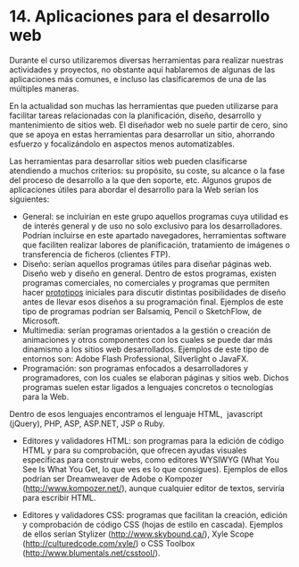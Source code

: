 # 14. **Aplicaciones para el desarrollo web**

Durante el curso utilizaremos diversas herramientas para realizar nuestras actividades y proyectos, no obstante aquí hablaremos de algunas de las aplicaciones más comunes, e incluso las clasificaremos de una de las múltiples maneras.

En la actualidad son muchas las herramientas que pueden utilizarse para facilitar tareas relacionadas con la planificación, diseño, desarrollo y mantenimiento de sitios web. El diseñador web no suele partir de cero, sino que se apoya en estas herramientas para desarrollar un sitio, ahorrando esfuerzo y focalizándolo en aspectos menos automatizables.

Las herramientas para desarrollar sitios web pueden clasificarse atendiendo a muchos criterios: su propósito, su coste, su alcance o la fase del proceso de desarrollo a la que den soporte, etc. Algunos grupos de aplicaciones útiles para abordar el desarrollo para la Web serían los siguientes:

-   General: se incluirían en este grupo aquellos programas cuya utilidad es de interés general y de uso no solo exclusivo para los desarrolladores. Podrían incluirse en este apartado navegadores, herramientas software que faciliten realizar labores de planificación, tratamiento de imágenes o transferencia de ficheros (clientes FTP).
-   Diseño: serían aquellos programas útiles para diseñar páginas web. Diseño web y diseño en general. Dentro de estos programas, existen programas comerciales, no comerciales y programas que permiten hacer [prototipos](https://es.wikipedia.org/wiki/Prototipo) iniciales para discutir distintas posibilidades de diseño antes de llevar esos diseños a su programación final. Ejemplos de este tipo de programas podrían ser Balsamiq, Pencil o SketchFlow, de Microsoft.
-   Multimedia: serían programas orientados a la gestión o creación de animaciones y otros componentes con los cuales se puede dar más dinamismo a los sitios web desarrollados. Ejemplos de este tipo de entornos son: Adobe Flash Professional, Silverlight o JavaFX.
-   Programación: son programas enfocados a desarrolladores y programadores, con los cuales se elaboran páginas y sitios web. Dichos programas suelen estar ligados a lenguajes concretos o tecnologías para la Web.

Dentro de esos lenguajes encontramos el lenguaje HTML,  javascript (jQuery), PHP, ASP, ASP.NET, JSP o Ruby.

-   Editores y validadores HTML: son programas para la edición de código HTML y para su comprobación, que ofrecen ayudas visuales específicas para construir webs, como editores WYSIWYG (What You See Is What You Get, lo que ves es lo que consigues). Ejemplos de ellos podrían ser Dreamweaver de Adobe o Kompozer (http://www.kompozer.net/), aunque cualquier editor de textos, serviría para escribir HTML.

-   Editores y validadores CSS: programas que facilitan la creación, edición y comprobación de código CSS (hojas de estilo en cascada). Ejemplos de ellos serían Stylizer (http://www.skybound.ca/), Xyle Scope (http://culturedcode.com/xyle/) o CSS Toolbox (http://www.blumentals.net/csstool/).